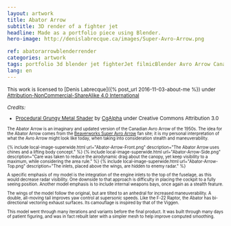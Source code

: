 ```yaml
---
layout: artwork
title: Abator Arrow
subtitle: 3D render of a fighter jet
headline: Made as a portfolio piece using Blender.
hero-image: http://denislabrecque.ca/images/Super-Avro-Arrow.png

ref: abatorarrowblenderrender
categories: artwork
tags: portfolio 3d blender jet fighterJet filmicBlender Avro Arrow Canada
lang: en
---
```

<small>This work is licensed to [Denis Labrecque]({% post_url 2016-11-03-about-me %}) under [Attribution-NonCommercial-ShareAlike 4.0 International](http://creativecommons.org/licenses/by-nc-sa/4.0/)

*Credits:*
- [Procedural Grungy Metal Shader](https://www.blendswap.com/blends/view/80114) by [CgAlpha](https://www.blendswap.com/user/CgAlpha) under Creative Commons Attribution 3.0<small>

The Abator Arrow is an imaginary and updated version of the Canadian Avro Arrow of the 1950s. The idea for the Abator Arrow comes from the [Beaverworks Super Avro Arrow](http://www.superarrow.ca/) fan site; it is my personal interpretation of what the Avro Arrow might look like today, when taking into consideration stealth and maneuverability.

{% include local-image-superwide.html url="Abator-Arrow-Front.png" description="The Abator Arrow uses chines and a lifting body concept." %}
{% include local-image-superwide.html url="Abator-Arrow-Side.png" description="Care was taken to reduce the airodynamic drag about the canopy, yet keep visibility to a maximum, while considering the area rule." %}
{% include local-image-superwide.html url="Abator-Arrow-Top.png" description="The inlets, placed above the wings, are hidden to enemy radar." %}



A specific emphasis of my model is the integration of the engine inlets to the top of the fuselage, as this would decrease radar visibility. One downside to that approach is difficulty in placing the cockpit to a fully seeing position. Another model emphasis is to include internal weapons bays, once again as a stealth feature.

The wings of the model follow the original, but are tilted to an anhedral for increased maneuverability. A double, all-moving tail improves yaw control at supersonic speeds. Like the F-22 Raptor, the Abator has bi-directional vectoring exhaust surfaces. Its camouflage is inspired by that of the Viggen.

This model went through many iterations and variants before the final product. It was built through many days of patient figuring, and was in fact rebuilt later with a simpler mesh to help improve computed smoothing.